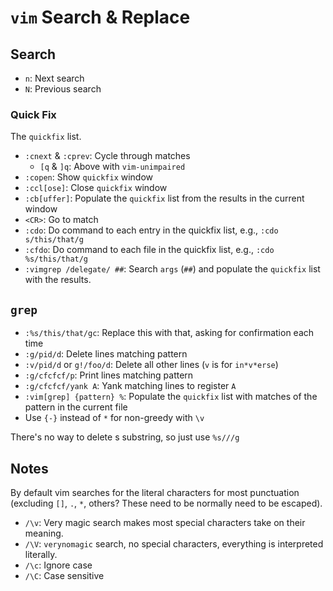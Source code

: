 # `vim` Search & Replace

## Search

- `n`: Next search
- `N`: Previous search

### Quick Fix

The `quickfix` list.

- `:cnext` & `:cprev`: Cycle through matches 
	- `[q` & `]q`: Above with `vim-unimpaired`
- `:copen`: Show `quickfix` window 
- `:ccl[ose]`: Close `quickfix` window
- `:cb[uffer]`: Populate the `quickfix` list from the results in the current window
- `<CR>`: Go to match
- `:cdo`: Do command to each entry in the quickfix list, e.g., `:cdo s/this/that/g`
- `:cfdo`: Do command to each file in the quickfix list, e.g., `:cdo %s/this/that/g`
- `:vimgrep /delegate/ ##`: Search `args` (`##`) and populate the `quickfix` list with the results.

## `grep`

- `:%s/this/that/gc`: Replace this with that, asking for confirmation each time
- `:g/pid/d`: Delete lines matching pattern
- `:v/pid/d` or `g!/foo/d`: Delete all other lines (`v` is for `in*v*erse`)
- `:g/cfcfcf/p`: Print lines matching pattern
- `:g/cfcfcf/yank A`: Yank matching lines to register `A`
- `:vim[grep] {pattern} %`: Populate the `quickfix` list with matches of the pattern in the current file
- Use `{-}` instead of `*` for non-greedy with `\v`

There's no way to delete s substring, so just use `%s///g`

## Notes

By default vim searches for the literal characters for most punctuation (excluding `[]`, `.`, `*`, others? These need to be normally need to be escaped).

* `/\v`: Very magic search makes most special characters take on their meaning.
* `/\V`: `verynomagic` search, no special characters, everything is interpreted literally.
* `/\c`: Ignore case
* `/\C`: Case sensitive
